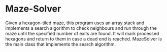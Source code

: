# Maze-Solver
Given a hexagon-tiled maze, this program uses an array stack and implements a search algorithm to check neighbours and run through the maze until the specified number of exits are found. It will mark processed hexagons and return to them in case a dead end is reached. MazeSolver is the main class that implements the search algorithm.

